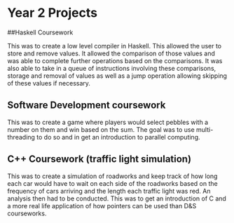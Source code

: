 # Year 2 Projects

##Haskell Coursework

This was to create a low level compiler in Haskell. This allowed the user to store and remove values. It allowed the comparison of those values and was able to complete further operations based on the comparisons. It was also able to take in a queue of instructions involving these comparisons, storage and removal of values as well as a jump operation allowing skipping of these values if necessary.

## Software Development coursework
This was to create a game where players would select pebbles with a number on them and win based on the sum. The goal was to use multi-threading to do so and in get an introduction to parallel computing.

## C++ Coursework (traffic light simulation)
This was to create a simulation of roadworks and keep track of how long each car would have to wait on each side of the roadworks based on the frequency of cars arriving and the length each traffic light was red. 
An analysis then had to be conducted. This was to get an introduction of C and a more real life application of how pointers can be used than D&S courseworks.
